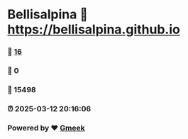 # Bellisalpina :link: https://bellisalpina.github.io 
### :page_facing_up: [16](https://bellisalpina.github.io/tag.html) 
### :speech_balloon: 0 
### :hibiscus: 15498 
### :alarm_clock: 2025-03-12 20:16:06 
### Powered by :heart: [Gmeek](https://github.com/Meekdai/Gmeek)
